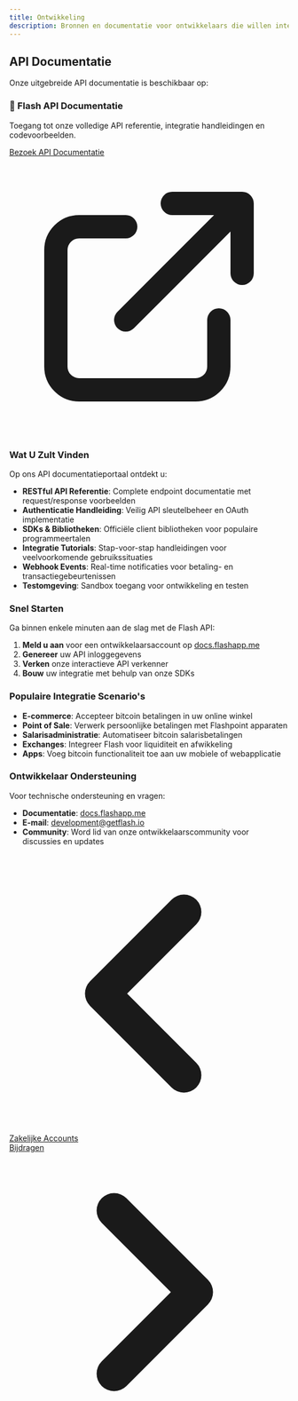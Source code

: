 ```yaml
---
title: Ontwikkeling
description: Bronnen en documentatie voor ontwikkelaars die willen integreren met Flash
---
```


## API Documentatie

Onze uitgebreide API documentatie is beschikbaar op:

<div class="bg-flash-accent/10 border border-flash-accent/20 rounded-lg p-6 mb-8">
    <h3 class="text-lg font-semibold mb-2">🚀 Flash API Documentatie</h3>
    <p class="mb-4">Toegang tot onze volledige API referentie, integratie handleidingen en codevoorbeelden.</p>
    <a href="https://docs.flashapp.me" target="_blank" rel="noopener noreferrer" class="inline-flex items-center bg-flash-accent hover:bg-flash-accent/90 text-white font-medium py-2 px-6 rounded-md transition-colors">
        Bezoek API Documentatie
        <svg xmlns="http://www.w3.org/2000/svg" class="h-5 w-5 ml-2" fill="none" viewBox="0 0 24 24" stroke="currentColor">
            <path stroke-linecap="round" stroke-linejoin="round" stroke-width="2" d="M10 6H6a2 2 0 00-2 2v10a2 2 0 002 2h10a2 2 0 002-2v-4M14 4h6m0 0v6m0-6L10 14" />
        </svg>
    </a>
</div>

### Wat U Zult Vinden

Op ons API documentatieportaal ontdekt u:

- **RESTful API Referentie**: Complete endpoint documentatie met request/response voorbeelden
- **Authenticatie Handleiding**: Veilig API sleutelbeheer en OAuth implementatie
- **SDKs & Bibliotheken**: Officiële client bibliotheken voor populaire programmeertalen
- **Integratie Tutorials**: Stap-voor-stap handleidingen voor veelvoorkomende gebruikssituaties
- **Webhook Events**: Real-time notificaties voor betaling- en transactiegebeurtenissen
- **Testomgeving**: Sandbox toegang voor ontwikkeling en testen

### Snel Starten

Ga binnen enkele minuten aan de slag met de Flash API:

1. **Meld u aan** voor een ontwikkelaarsaccount op [docs.flashapp.me](https://docs.flashapp.me)
2. **Genereer** uw API inloggegevens
3. **Verken** onze interactieve API verkenner
4. **Bouw** uw integratie met behulp van onze SDKs

### Populaire Integratie Scenario's

- **E-commerce**: Accepteer bitcoin betalingen in uw online winkel
- **Point of Sale**: Verwerk persoonlijke betalingen met Flashpoint apparaten
- **Salarisadministratie**: Automatiseer bitcoin salarisbetalingen
- **Exchanges**: Integreer Flash voor liquiditeit en afwikkeling
- **Apps**: Voeg bitcoin functionaliteit toe aan uw mobiele of webapplicatie

### Ontwikkelaar Ondersteuning

Voor technische ondersteuning en vragen:

- **Documentatie**: [docs.flashapp.me](https://docs.flashapp.me)
- **E-mail**: [development@getflash.io](mailto:development@getflash.io)
- **Community**: Word lid van onze ontwikkelaarscommunity voor discussies en updates

<!-- Navigation links -->
<div class="flex justify-between items-center mt-8 pt-4 border-t border-zinc-200 dark:border-zinc-700">
  <div class="w-1/3 text-left">
    <a href="business" class="inline-flex items-center bg-purple-600 hover:bg-purple-700 text-white rounded-md transition-colors px-4 py-2 text-sm font-medium shadow-sm hover:shadow-md">
      <svg xmlns="http://www.w3.org/2000/svg" class="h-6 w-6 mr-2" fill="none" viewBox="0 0 24 24" stroke="currentColor">
        <path stroke-linecap="round" stroke-linejoin="round" stroke-width="3" d="M15 19l-7-7 7-7" />
      </svg>
      Zakelijke Accounts
    </a>
  </div>
  <div class="w-1/3 text-center">
    <!-- Optional center content -->
  </div>
  <div class="w-1/3 text-right">
    <a href="contribute" class="inline-flex items-center bg-purple-600 hover:bg-purple-700 text-white rounded-md transition-colors px-4 py-2 text-sm font-medium shadow-sm hover:shadow-md">
      Bijdragen
      <svg xmlns="http://www.w3.org/2000/svg" class="h-6 w-6 ml-2" fill="none" viewBox="0 0 24 24" stroke="currentColor">
        <path stroke-linecap="round" stroke-linejoin="round" stroke-width="3" d="M9 5l7 7-7 7" />
      </svg>
    </a>
  </div>
</div>